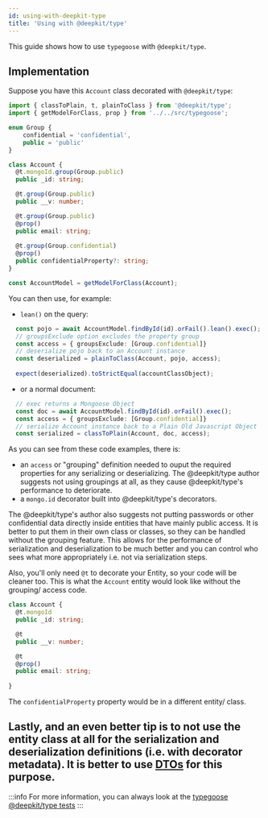 ```yaml
---
id: using-with-deepkit-type
title: 'Using with @deepkit/type'
---
```


This guide shows how to use `typegoose` with `@deepkit/type`.

## Implementation

Suppose you have this `Account` class decorated with `@deepkit/type`:

```ts
import { classToPlain, t, plainToClass } from '@deepkit/type';
import { getModelForClass, prop } from '../../src/typegoose';

enum Group {
    confidential = 'confidential',
    public = 'public'
}

class Account {
  @t.mongoId.group(Group.public)
  public _id: string;

  @t.group(Group.public)
  public __v: number;

  @t.group(Group.public)
  @prop()
  public email: string;
  
  @t.group(Group.confidential)
  @prop()
  public confidentialProperty?: string;
}

const AccountModel = getModelForClass(Account);
```
You can then use, for example:

* `lean()` on the query:

```ts
  const pojo = await AccountModel.findById(id).orFail().lean().exec();
  // groupsExclude option excludes the property group
  const access = { groupsExclude: [Group.confidential]}
  // deserialize pojo back to an Account instance
  const deserialized = plainToClass(Account, pojo, access);
 
  expect(deserialized).toStrictEqual(accountClassObject);
```

* or a normal document:

```ts
  // exec returns a Mongoose Object
  const doc = await AccountModel.findById(id).orFail().exec();
  const access = { groupsExclude: [Group.confidential]}
  // serialize Account instance back to a Plain Old Javascript Object
  const serialized = classToPlain(Account, doc, access);
```

As you can see from these code examples, there is:

* an `access` or "grouping" definition needed to ouput the required properties for any serializing or deserializing. The @deepkit/type author suggests not using groupings at all, as they cause @deepkit/type's performance to deteriorate. 
* a `mongo.id` decorator built into @deepkit/type's decorators. 

The @deepkit/type's author also suggests not putting passwords or other confidential data directly inside entities that have mainly public access. It is better to put them in their own class or classes, so they can be handled without the grouping feature. This allows for the performance of serialization and deserialization to be much better and you can control who sees what more appropriately i.e. not via serialization steps. 

Also, you'll only need `@t` to decorate your Entity, so your code will be cleaner too. This is what the `Account` entity would look like without the grouping/ access code. 

```ts
class Account {
  @t.mongoId
  public _id: string;

  @t
  public __v: number;

  @t
  @prop()
  public email: string;
  
}
```
The `confidentialProperty` property would be in a different entity/ class. 

Lastly, and an even better tip is to not use the entity class at all for the serialization and deserialization definitions (i.e. with decorator metadata). It is better to use [DTOs](https://en.wikipedia.org/wiki/Data_transfer_object) for this purpose.  
---

:::info
For more information, you can always look at the [typegoose @deepkit/type tests](https://github.com/typegoose/typegoose/blob/master/test/tests/deepkitType.test.ts)
:::
